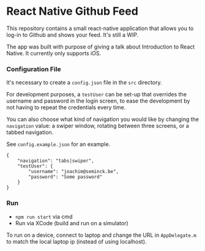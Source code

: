 # React Native Github Feed

This repository contains a small react-native application that allows you to log-in to Github and shows your feed. It's still a WIP.

The app was built with purpose of giving a talk about Introduction to React Native. It currently only supports iOS.

### Configuration File

It's necessary to create a `config.json` file in the `src` directory.

For development purposes, a `testUser` can be set-up that overrides the username and password in the login screen, to ease the development by not having to repeat the credentials every time.

You can also choose what kind of navigation you would like by changing the `navigation` value: a swiper window, rotating between three screens, or a tabbed navigation.

See `config.example.json` for an example.
```
{
    "navigation": "tabs|swiper",
    "testUser": {
        "username": "joachim@seminck.be",
        "password": "Some password"
    }
}
```

### Run

* `npm run start` via cmd
* Run via XCode (build and run on a simulator)

To run on a device, connect to laptop and change the URL in `AppDelegate.m` to match the local laptop ip (instead of using localhost).